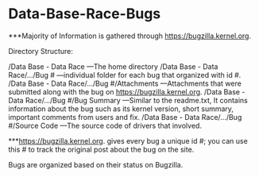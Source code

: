# Data-Base-Race-Bugs
***Majority of Information is gathered through https://bugzilla.kernel.org.

Directory Structure:

/Data Base - Data Race						—The home directory 
/Data Base - Data Race/.../Bug #					—individual folder for each bug that organized with id #.
/Data Base - Data Race/.../Bug #/Attachments				—Attachments that were submitted along with the bug on https://bugzilla.kernel.org.
/Data Base - Data Race/.../Bug #/Bug Summary 			—Similar to the readme.txt, It contains information about the bug such as its kernel version, short summary, important comments from users and fix.
/Data Base - Data Race/.../Bug #/Source Code				—The source code of drivers that involved.

***https://bugzilla.kernel.org. gives every bug a unique id #; you can use this # to track the original post about the bug on the site.

Bugs are organized based on their status on Bugzilla.	
